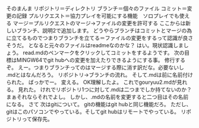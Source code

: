 #
そのまんま
リポジトリ＝ディレクトリ
ブランチ＝個々のファイル
コミット＝変更の記録
プルリクエスト＝協力プレイを可能にする機能　ソロプレイでも使える
マージ＝プルリクエストのマージ→ファイルの変更を許可する
ここからは新しいブランチ、説明2で追加します。
どうやらブランチはコミットとマージの為に立てるものでつまりブランチを立てる＝ファイルの変更をするって認識が良さそうだ。
となると元々のファイルはreadmeなのかな？
はい。現状認識しましょう。
read.mdのペンマークをクリックしてコミットをするようです。
次の目標はMINGW64でgit hubへの変更を加えたりできるようにする事。
修行するぞ。
えー。つまりブランチってのはマージする際に消す訳だな。必要ないし
.mdとはなんだろう。
リポジトリ→ブランチの流れ。
そして.mdは前に名前付けられた。
ばっかでー。
変える。
OK理解したよ。
これでgouryuu2.mdが見れる。
見れた。
けれでリポジトリ1つに対して.mdは二つまでしか持てないのか？
まぁそれならそれでよし。
しかし、.mdの名前を変更すると二つ目はその名前になる。
さて
次はgitについて。
gitの機能はgit hubと同じ機能だろ。
ただし、gitはこのパソコンでやっている。そしてgit hubはリモートでやっている。
リポジトリって保存先。
